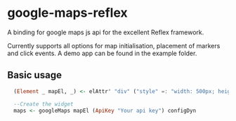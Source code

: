 # google-maps-reflex

A binding for google maps js api for the excellent Reflex framework.

Currently supports all options for map initialisation, placement of markers and click events.
A demo app can be found in the example folder.

## Basic usage
```haskell
  (Element _ mapEl, _) <- elAttr' "div" ("style" =: "width: 500px; height: 300px;") blank

  --Create the widget
  maps <- googleMaps mapEl (ApiKey "Your api key") configDyn
```
